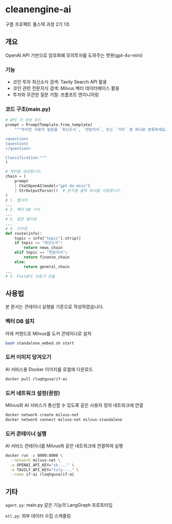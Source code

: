 # cleanengine-ai
구름 프로펙트 풀스택 과정 2기 1조
## 개요
OpenAI API 기반으로 암호화폐 모의투자를 도와주는 챗봇(gpt-4o-mini) 
### 기능
- 코인 투자 최신소식 검색: Tavily Search API 활용
- 코인 관련 전문지식 검색: Milvus 벡터 데이터베이스 활용
- 투자와 무관한 질문 거절: 프롬프트 엔지니어링
### 코드 구조(main.py)
```python
# API 키 정보 로드
prompt = PromptTemplate.from_template(
    """주어진 사용자 질문을 `최신소식`, `전문지식`, 또는 `기타` 중 하나로 분류하세요. 한 단어 이상으로 응답하지 마세요.

<question>
{question}
</question>

Classification:"""
)

# 체인을 생성합니다.
chain = (
    prompt
    | ChatOpenAI(model="gpt-4o-mini")
    | StrOutputParser()  # 문자열 출력 파서를 사용합니다.
)
# 1. 웹서치
...
# 2. 벡터 DB 서치
...
# 3. 질문 필터링
...
# 4. 라우팅
def route(info):
    topic = info["topic"].strip()
    if topic == "최신소식":
        return news_chain
    elif topic == "전문지식":
        return finance_chain  
    else:
        return general_chain
...
# 5. FastAPI 비동기 호출
```
## 사용법
본 문서는 콘테이너 실행을 기준으로 작성하였습니다.
### 벡터 DB 설치
아래 커맨드로 Milvus를 도커 콘테이너로 설치
```sh
bash standalone_embed.sh start
```
### 도커 이미지 당겨오기
AI 서비스용 Docker 이미지를 로컬에 다운로드
```sh
docker pull rlaqhguse/if-ai
```
### 도커 네트워크 설정(권장)
Milvus와 AI 서비스가 통신할 수 있도록 같은 사용자 정의 네트워크에 연결
```sh
docker network create milvus-net
docker network connect milvus-net milvus-standalone
```
### 도커 콘테이너 실행
AI 서비스 컨테이너를 Milvus와 같은 네트워크에 연결하여 실행
```sh
docker run -p 8000:8000 \
  --network milvus-net \
  -e OPENAI_API_KEY="sk-..." \
  -e TAVILY_API_KEY="tvly-..." \
  --name if-ai rlaqhguse/if-ai
```
## 기타
`agent.py`: main.py 같은 기능의 LangGraph 프로토타입

`etl.py`: 외부 데이터 수집 스케줄링
